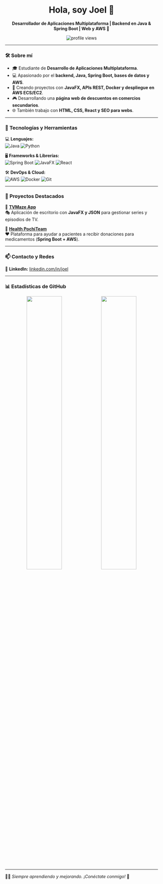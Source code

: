 <h1 align="center">Hola, soy Joel 👋</h1>
<p align="center">
  <strong>Desarrollador de Aplicaciones Multiplataforma | Backend en Java & Spring Boot | Web y AWS 🚀</strong>
</p>

<p align="center">
  <img src="https://komarev.com/ghpvc/?username=joeelfgrd&label=Profile+Views&color=blue&style=flat" alt="profile views" />
</p>

---

### 🛠 **Sobre mí**
- 🎓 Estudiante de **Desarrollo de Aplicaciones Multiplataforma**.
- 💻 Apasionado por el **backend, Java, Spring Boot, bases de datos y AWS**.
- 🚀 Creando proyectos con **JavaFX, APIs REST, Docker y despliegue en AWS ECS/EC2**.
- 🎮 Desarrollando una **página web de descuentos en comercios secundarios**.
- 🌐 También trabajo con **HTML, CSS, React y SEO para webs**.

---

### 🚀 **Tecnologías y Herramientas**
💻 **Lenguajes:**  
![Java](https://img.shields.io/badge/Java-%23ED8B00.svg?style=flat-square&logo=openjdk&logoColor=white)
![Python](https://img.shields.io/badge/Python-3776AB?style=flat-square&logo=python&logoColor=white)

🖥 **Frameworks & Librerías:**  
![Spring Boot](https://img.shields.io/badge/Spring%20Boot-%236DB33F.svg?style=flat-square&logo=springboot&logoColor=white)
![JavaFX](https://img.shields.io/badge/JavaFX-1D96F3.svg?style=flat-square&logo=java&logoColor=white)
![React](https://img.shields.io/badge/React-%2361DAFB.svg?style=flat-square&logo=react&logoColor=black)

🛠 **DevOps & Cloud:**  
![AWS](https://img.shields.io/badge/AWS-%23FF9900.svg?style=flat-square&logo=amazonaws&logoColor=white)
![Docker](https://img.shields.io/badge/Docker-%230db7ed.svg?style=flat-square&logo=docker&logoColor=white)
![Git](https://img.shields.io/badge/Git-%23F05032.svg?style=flat-square&logo=git&logoColor=white)

---

### 📌 **Proyectos Destacados**
📌 **[TVMaze App](https://github.com/joeelfgrd/TVMaze-App)**  
🎭 Aplicación de escritorio con **JavaFX y JSON** para gestionar series y episodios de TV.

📌 **[Health PochiTeam](https://github.com/joeelfgrd/HealthPochiTeam)**  
❤️ Plataforma para ayudar a pacientes a recibir donaciones para medicamentos (**Spring Boot + AWS**).


---

### 📫 **Contacto y Redes**
💼 **LinkedIn:** [linkedin.com/in/joel]([https://linkedin.com/in/joel](https://www.linkedin.com/in/joel-fm-5a5074317/))  

---

### 📊 **Estadísticas de GitHub**
<p align="center">
  <img src="https://github-readme-stats.vercel.app/api?username=joeelfgrd&show_icons=true&theme=tokyonight&hide_border=true" width="48%" />
  <img src="https://github-readme-streak-stats.herokuapp.com/?user=joeelfgrd&theme=tokyonight&hide_border=true" width="48%" />
</p>

---

👨‍💻 *Siempre aprendiendo y mejorando. ¡Conéctate conmigo!* 🚀
